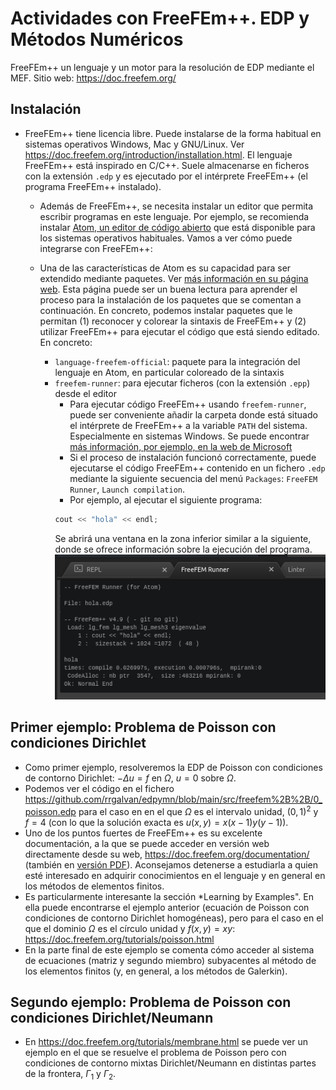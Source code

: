 # Actividades con FreeFEm++. EDP y Métodos Numéricos

FreeFEm++ un lenguaje y un motor para la resolución de EDP mediante el
MEF. Sitio web: <https://doc.freefem.org/>

## Instalación

- FreeFEm++ tiene licencia libre. Puede instalarse de la forma habitual en sistemas operativos Windows, Mac y GNU/Linux. Ver <https://doc.freefem.org/introduction/installation.html>. El lenguaje FreeFEm++ está inspirado en C/C++. Suele almacenarse en ficheros con la extensión `.edp` y es ejecutado por el intérprete FreeFEm++ (el programa FreeFEm++ instalado).

    - Además de FreeFEm++, se necesita instalar un editor que permita escribir programas en este lenguaje. Por ejemplo, se recomienda instalar [Atom, un editor de código abierto](https://atom.io/) que está disponible para los sistemas operativos habituales. Vamos a ver cómo puede integrarse con FreeFEm++:

    - Una de las características de Atom es su capacidad para ser extendido mediante paquetes. Ver [más información en su página web](https://flight-manual.atom.io/using-atom/sections/atom-packages/). Esta página puede ser un buena lectura para aprender el proceso para la instalación de los paquetes que se comentan a continuación. En concreto, podemos instalar paquetes que le permitan (1) reconocer y colorear la sintaxis de FreeFEm++ y (2) utilizar FreeFEm++ para ejecutar el código que está siendo editado. En concreto:
      - `language-freefem-official`: paquete para la integración del
        lenguaje en Atom, en particular coloreado de la sintaxis
      - `freefem-runner`: para ejecutar ficheros (con la extensión `.epp`) desde el editor
        - Para ejecutar código FreeFEm++ usando `freefem-runner`, puede ser conveniente añadir la carpeta donde está situado el intérprete de FreeFEm++ a la variable `PATH` del sistema. Especialmente en sistemas Windows. Se puede encontrar [más información, por ejemplo, en la web de Microsoft](https://docs.microsoft.com/es-es/previous-versions/office/developer/sharepoint-2010/ee537574(v=office.14)/)
        - Si el proceso de instalación funcionó correctamente, puede ejecutarse el código FreeFEm++ contenido en un fichero `.edp` mediante la siguiente secuencia del menú `Packages`: `FreeFEM Runner`, `Launch compilation`.
        - Por ejemplo, al ejecutar el siguiente programa:
        ```C++
        cout << "hola" << endl;
        ```
        Se abrirá una ventana en la zona inferior similar a la siguiente, donde se ofrece información sobre la ejecución del programa.
        ![Ejemplo de salida de FreeFEm++](img/salida-ff.png)

## Primer ejemplo: Problema de Poisson con condiciones Dirichlet

- Como primer ejemplo, resolveremos la EDP de Poisson con condiciones de contorno Dirichlet:
$-\Delta u = f$  en  $\Omega$,
$u = 0$  sobre  $\Omega$.
- Podemos ver el código en el fichero https://github.com/rrgalvan/edpymn/blob/main/src/freefem%2B%2B/0_poisson.edp para el caso en en el que $\Omega$ es el intervalo unidad, $(0,1)^2$ y $f=4$ (con lo que la solución exacta es $u(x,y)=x(x-1)y(y-1)$).
- Uno de los puntos fuertes de FreeFEm++ es su excelente documentación, a la que se puede acceder en versión web directamente desde su web, <https://doc.freefem.org/documentation/> (también en [versión PDF](https://github.com/FreeFem/FreeFem-doc/raw/pdf/FreeFEM-documentation.pdf)). Aconsejamos detenerse a estudiarla a quien esté interesado en adquirir conocimientos en el lenguaje y en general en los métodos de elementos finitos.
- Es particularmente interesante la sección *Learning by Examples". En ella puede encontrarse el ejemplo anterior (ecuación de Poisson con condiciones de contorno Dirichlet homogéneas), pero para el caso en el que el dominio $\Omega$ es el círculo unidad y $f(x,y)=xy$: https://doc.freefem.org/tutorials/poisson.html
- En la parte final de este ejemplo se comenta cómo acceder al sistema de ecuaciones (matriz y segundo miembro) subyacentes al método de los elementos finitos (y, en general, a los métodos de Galerkin).

## Segundo ejemplo: Problema de Poisson con condiciones Dirichlet/Neumann
- En <https://doc.freefem.org/tutorials/membrane.html> se puede ver un ejemplo en el que se resuelve el problema de Poisson pero con condiciones de contorno mixtas Dirichlet/Neumann en distintas partes de la frontera, $\Gamma_1$ y $\Gamma_2$.

